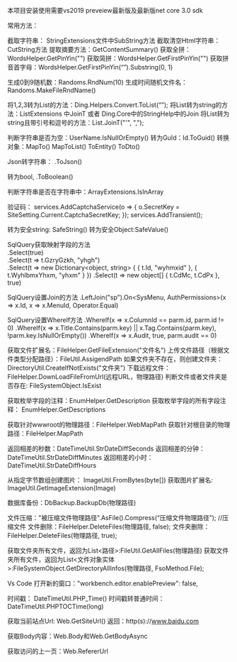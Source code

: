 本项目安装使用需要vs2019 preveiew最新版及最新版net core 3.0 sdk


常用方法：

截取字符串：  StringExtensions文件中SubString方法
截取清空Html字符串：CutString方法
提取摘要方法：GetContentSummary()
获取全拼：WordsHelper.GetPinYin("")
获取简拼：WordsHelper.GetFirstPinYin("")
获取拼音首字母：WordsHelper.GetFirstPinYin(“”).Substring(0, 1)

生成0到9随机数：Randoms.RndNum(10)
生成时间随机文件名：Randoms.MakeFileRndName()

将1,2,3转为List<int>的方法：Ding.Helpers.Convert.ToList<int>(“”);
将List<T>转为string的方法：ListExtensions 中JoinT<T> 或者 Ding.Core中的StringHelp中的Join<T>
将List<T>转为string且带引号和逗号的方法：List<T>.JoinT<string>("'", ",");

判断字符串是否为空：UserName.IsNullOrEmpty()
转为GuId：Id.ToGuid()
转换对象：MapTo<T>()   MapToList<T>()   ToEntity()    ToDto()

Json转字符串： .ToJson()

转为bool, .ToBoolean()

判断字符串是否在字符串中：ArrayExtensions.IsInArray

验证码：
           services.AddCaptchaService(o => {
                o.SecretKey = SiteSetting.Current.CaptchaSecretKey;
            });
            services.AddTransient<VerificationCode>();

转为安全string: SafeString()
转为安全Object:SafeValue()

SqlQuery获取映射字段的方法  
.Select<T>(true)     
.Select<T>(t => t.GzryGzkh, "yhgh")  
.Select<T>(t => new Dictionary<object, string> { { t.Id, "wyhmxid" }, { t.WyhlbmxYhxm, "yhxm" } })
.Select<T>(t => new object[] { t.CdMc, t.CdPx }, true)

SqlQuery设置Join的方法
.LeftJoin<AuthPermissions>("sp").On<SysMenu, AuthPermissions>(x => x.Id, x => x.MenuId, Operator.Equal)

SqlQuery设置WhereIf方法
.WhereIf<CmsArticle>(x => x.ColumnId == parm.id, parm.id != 0)
.WhereIf<CmsArticle>(x => x.Title.Contains(parm.key) || x.Tag.Contains(parm.key), !parm.key.IsNullOrEmpty())
.WhereIf<CmsArticle>(x => x.Audit, true, parm.audit == 0)

获取文件扩展名：FileHelper.GetFileExtension("文件名")
上传文件路径（根据文件类型分配路径）：FileUtil.AssigendPath
如果文件夹不存在，则创建文件夹：DirectoryUtil.CreateIfNotExists("文件夹")
下载远程文件：FileHelper.DownLoadFileFromUrl(远程URL，物理路径)
判断文件或者文件夹是否存在: FileSystemObject.IsExist

获取枚举字段的注释：EnumHelper.GetDescription
获取枚举字段的所有字段注释： EnumHelper.GetDescriptions

获取针对wwwroot的物理路径：FileHelper.WebMapPath
获取针对根目录的物理路径：FileHelper.MapPath

返回相差的秒数：DateTimeUtil.StrDateDiffSeconds
返回相差的分钟：DateTimeUtil.StrDateDiffMinutes
返回相差的小时：DateTimeUtil.StrDateDiffHours

从指定字节数组创建图片： ImageUtil.FromBytes(byte[])
获取图片扩展名: ImageUtil.GetImageExtension(Image)

数据库备份：DbBackup.BackupDb(物理路径)

文件压缩："被压缩文件物理路径".AsFile().Compress(“压缩文件物理路径”);  //压缩文件
文件删除：FileHelper.DeleteFiles(物理路径, false);
文件夹删除：FileHelper.DeleteFiles(物理路径, true);

获取文件夹所有文件，返回为List<路径>:FileUtil.GetAllFiles(物理路径)
获取文件夹所有文件，返回为List<文件对象实体>:FileSystemObject.GetDirectoryAllInfos(物理路径, FsoMethod.File);

Vs Code 打开新的窗口："workbench.editor.enablePreview": false,

时间戳： DateTimeUtil.PHP_Time()
时间戳转普通时间：DateTimeUtil.PHPTOCTime(long)

获取当前站点Url: Web.GetSiteUrl()  返回：http(s)://www.baidu.com

获取Body内容：Web.Body和Web.GetBodyAsync

获取访问的上一页：Web.RefererUrl